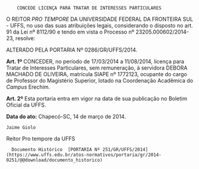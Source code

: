         CONCEDE LICENÇA PARA TRATAR DE INTERESSES PARTICULARES  

O REITOR *PRO TEMPORE* DA UNIVERSIDADE FEDERAL DA FRONTEIRA SUL - UFFS, no uso das suas atribuições legais, considerando o disposto no art. 91 da Lei nº 8112/90 e tendo em vista o Processo nº 23205.000602/2014-23, resolve:

 ALTERADO PELA PORTARIA Nº 0286/GR/UFFS/2014.

 **Art. 1º** CONCEDER, no período de 17/03/2014 a 11/08/2014, licença para Tratar de Interesses Particulares, sem remuneração, à servidora DEBORA MACHADO DE OLIVEIRA, matrícula SIAPE nº 1772123, ocupante do cargo de Professor do Magistério Superior, lotado na Coordenação Acadêmica do *Campus* Erechim.

 **Art. 2º** Esta portaria entra em vigor na data de sua publicação no Boletim Oficial da UFFS.

  

   **Data do ato:** Chapecó-SC, 14 de março de 2014.   
 

    Jaime Giolo   
 Reitor Pro tempore da UFFS 

      Documento Histórico  [PORTARIA Nº 251/GR/UFFS/2014](https://www.uffs.edu.br/atos-normativos/portaria/gr/2014-0251/@@download/documento_historico)     
      